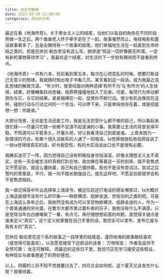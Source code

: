 ```yaml
---
title: 龙无可解释
date: 2023-03-30 22:00:00
categories: 现在的日常
---
```

最近在看《地海传奇》，关于男女主人公的结尾，当他们以各自的角色在不同阶段劳碌一生之后，两个垂垂老人终于牵手走在了一起，故事戛然而止。电视电影和童话故事看多了，总是会期待有一个故事的结尾，他们幸福地生活在一起直到生命终结之类的。但是厄休拉·勒古恩没有这么写，她讲道“但这一切好像都无所谓。一定有新的事物等待学习” 。我喜欢这个结尾，对生活的下一步抱有期待而不是看到终点。

《地海传奇》一共有六本，目前看到第五本，每次在心烦意乱的时候，想要打断自己无意义的思绪，我就随时掏出电子书看几页。某天看到这一段话，成为我最近混乱思绪的解救咒语。
“年少时，我曾经面对两种选择‘有所不为’与‘有所为’的人生抉择。结果，好像鳟鱼跃向苍蝇，我莽莽撞撞地投入了后者。可是，每项行为举动都把你与它、与它的结果，紧紧捆缚在一起，促使你不断行动。很少有机会像现在这样，碰到行动与行动之间的一个空当，可以停下来，只是单纯地存在着，或是彻底想一想：你是谁。”

大部分场景，无论是生活还是工作，我是无法忍受什么都不做的自己，所以看起来很忙碌——尽量只忙碌一些微不足道不起波澜的小事。我需要让生活的背景变得平稳，不知道可以平稳多久，尽量久吧，好让我看清自己到底是谁。
上周末因为一些错误的巧合，和某个很久没联系的人通了一则电话。ta觉得很放松地自顾自说了一些ta觉得很真实的话，却令我受伤，有的大实话说出口也不是很有必要。

我确实迷茫了一阵，因为觉得自己没有积极投身世俗滚滚，好像太理想主义太不真实，总有一天会被生活的真相打趴在地，我仿佛在等着这一天的到来，既不安焦虑又不愿妥协，就这么僵持着，自己和自己僵持着。我也不是没有尝试过。尝试之后暂时的答案是，不行，我一向不擅长勉强自己。就先这样吧，不愿妥协那就学会和不安焦虑相处。

我一直记得高中毕业选择来上海读书，被这位前述打电话的朋友嘲笑过，ta大概对上海这座城市没有什么好印象——物欲横流、纸醉金迷、世俗功利之类的吧。可是在上海这么多年之后，我依然没有成为可以享受物欲横流、纸醉金迷的人，作为一个普普通通的穷光蛋，在繁华大都市里过着朴素的日子，我倒没有什么不满意，只是觉得当年白白被嘲笑了一番，有点亏。再仔细想想前面的命题，我觉得关键点是谁来定义“真实”，这个定义权掌握在自己手里的话，我完全可以宣布，宣布它是与我有关的“真实”。

厄休拉·勒古恩在这个系列故事之一自序里的结尾是，谨将地海的故事献给喜欢（或觉得可能喜欢），以及愿意接受下述假设的读者：
万物恒变；
作者及巫师不全然可靠；
龙无可解释。
而最近的这些日子里，我恰巧正在学习接受这些假设，有种现实与故事邂逅了的奇妙感觉。

以上。阴霾的三月不知不觉就要过去了，四月又会如何呢，这个夏天又会发生什么呢？我等待着。


